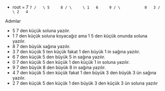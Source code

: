 
+ root = 7
`
			7
		      /	  \
		     5     8
		    / \     \
		   1   6     9
		  / \          
		 0   3
		    / \
		   2   4 
`
   
Adımlar

+ 5 7 den küçük soluna yazılır.
+ 1 7 den küçük soluna koyacağız ama 1 5 den küçük onunda soluna yazılır.
+ 8 7 den büyük sağına yazılır. 
+ 3 7 den küçük 5 ten küçük fakat 1 den büyük 1 in sağına yazılır.
+ 6 7 den küçük 5 den büyük 5 in sağına yazılır.
+ 0 7 den küçük 5 den küçük 1 den küçük 1 in soluna yazılır.
+ 9 7 den büyük 8 den büyük 8 in sağına yazılır.
+ 4 7 den küçük 5 den küçük fakat 1 den büyük 3 den büyük 3 ün sağına yazılır.
+ 2 7 den küçük 5 den küçük 1 den büyük 3 den küçük 3 ün soluna yazılır
